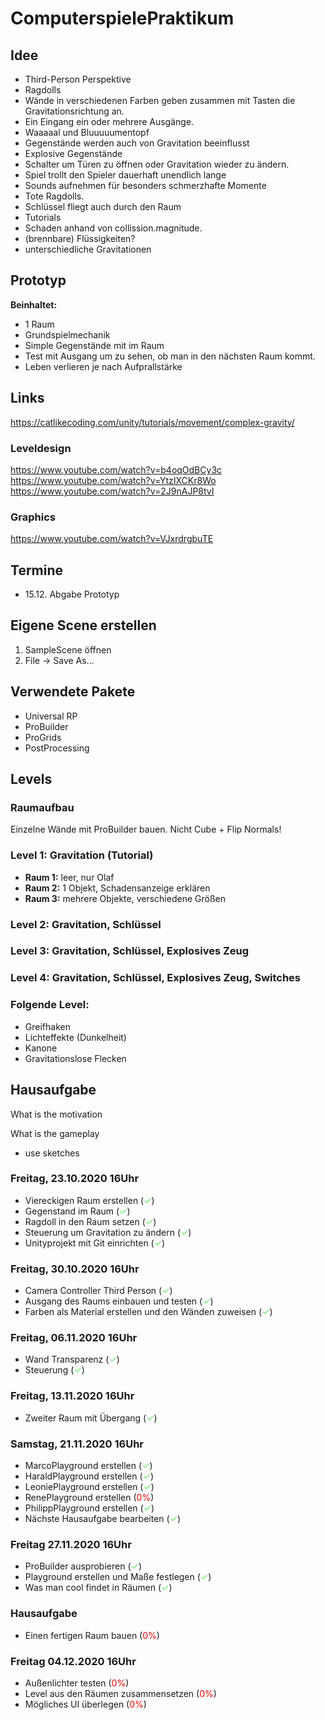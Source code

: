 # ComputerspielePraktikum

## Idee

- Third-Person Perspektive
- Ragdolls
- Wände in verschiedenen Farben geben zusammen mit Tasten die Gravitationsrichtung an.
- Ein Eingang ein oder mehrere Ausgänge.
- Waaaaal und Bluuuuumentopf
- Gegenstände werden auch von Gravitation beeinflusst
- Explosive Gegenstände
- Schalter um Türen zu öffnen oder Gravitation wieder zu ändern.
- Spiel trollt den Spieler dauerhaft unendlich lange
- Sounds aufnehmen für besonders schmerzhafte Momente
- Tote Ragdolls.
- Schlüssel fliegt auch durch den Raum
- Tutorials
- Schaden anhand von collission.magnitude.
- (brennbare) Flüssigkeiten?
- unterschiedliche Gravitationen

## Prototyp

**Beinhaltet:**
- 1 Raum
- Grundspielmechanik
- Simple Gegenstände mit im Raum
- Test mit Ausgang um zu sehen, ob man in den nächsten Raum kommt.
- Leben verlieren je nach Aufprallstärke

## Links
https://catlikecoding.com/unity/tutorials/movement/complex-gravity/

### Leveldesign

https://www.youtube.com/watch?v=b4oqOdBCy3c
https://www.youtube.com/watch?v=YtzIXCKr8Wo
https://www.youtube.com/watch?v=2J9nAJP8tvI

### Graphics

https://www.youtube.com/watch?v=VJxrdrgbuTE

## Termine

- 15.12. Abgabe Prototyp

## Eigene Scene erstellen
1. SampleScene öffnen
2. File -> Save As...

## Verwendete Pakete

- Universal RP
- ProBuilder
- ProGrids
- PostProcessing

## Levels

### Raumaufbau

Einzelne Wände mit ProBuilder bauen. Nicht Cube + Flip Normals!

### Level 1: Gravitation (Tutorial)

* **Raum 1:** leer, nur Olaf
* **Raum 2:** 1 Objekt, Schadensanzeige erklären
* **Raum 3:** mehrere Objekte, verschiedene Größen

### Level 2: Gravitation, Schlüssel

### Level 3: Gravitation, Schlüssel, Explosives Zeug

### Level 4: Gravitation, Schlüssel, Explosives Zeug, Switches


### Folgende Level:

* Greifhaken
* Lichteffekte (Dunkelheit)
* Kanone
* Gravitationslose Flecken

## Hausaufgabe

What is the motivation

What is the gameplay

- use sketches

### Freitag, 23.10.2020 16Uhr
* Viereckigen Raum erstellen (<font color="lightgreen">**✓**</font>)
* Gegenstand im Raum (<font color="lightgreen">**✓**</font>)
* Ragdoll in den Raum setzen (<font color="lightgreen">**✓**</font>)
* Steuerung um Gravitation zu ändern (<font color="lightgreen">**✓**</font>)
* Unityprojekt mit Git einrichten (<font color="lightgreen">**✓**</font>)

### Freitag, 30.10.2020 16Uhr
* Camera Controller Third Person (<font color="lightgreen">**✓**</font>)
* Ausgang des Raums einbauen und testen (<font color="lightgreen">**✓**</font>)
* Farben als Material erstellen und den Wänden zuweisen (<font color="lightgreen">**✓**</font>)

### Freitag, 06.11.2020 16Uhr
* Wand Transparenz (<font color="lightgreen">**✓**</font>)
* Steuerung (<font color="lightgreen">**✓**</font>)

### Freitag, 13.11.2020 16Uhr
* Zweiter Raum mit Übergang (<font color="lightgreen">**✓**</font>)

### Samstag, 21.11.2020 16Uhr
* MarcoPlayground erstellen (<font color="lightgreen">**✓**</font>)
* HaraldPlayground erstellen (<font color="lightgreen">**✓**</font>)
* LeoniePlayground erstellen (<font color="lightgreen">**✓**</font>)
* RenePlayground erstellen (<font color="red">0%</font>)
* PhilippPlayground erstellen (<font color="lightgreen">**✓**</font>)
* Nächste Hausaufgabe bearbeiten (<font color="lightgreen">**✓**</font>)

### Freitag 27.11.2020 16Uhr
* ProBuilder ausprobieren (<font color="lightgreen">**✓**</font>)
* Playground erstellen und Maße festlegen (<font color="lightgreen">**✓**</font>)
* Was man cool findet in Räumen (<font color="lightgreen">**✓**</font>)

### Hausaufgabe
* Einen fertigen Raum bauen (<font color="red">0%</font>)

### Freitag 04.12.2020 16Uhr
* Außenlichter testen (<font color="red">0%</font>)
* Level aus den Räumen zusammensetzen (<font color="red">0%</font>)
* Mögliches UI überlegen (<font color="red">0%</font>)
